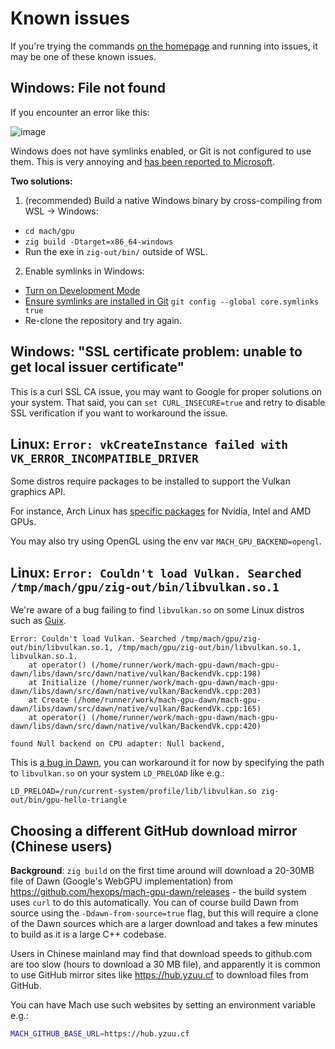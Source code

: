 # Known issues

If you're trying the commands [on the homepage](https://hexops.com/mach/) and running into issues, it may be one of these known issues.

## Windows: File not found

If you encounter an error like this:

![image](https://user-images.githubusercontent.com/3173176/160296281-0f68cfb9-65b0-4c0a-9623-2b2132f96a4b.png)

Windows does not have symlinks enabled, or Git is not configured to use them. This is very annoying and [has been reported to Microsoft](https://twitter.com/slimsag/status/1508114938933362688).

**Two solutions:**

1. (recommended) Build a native Windows binary by cross-compiling from WSL -> Windows:
  * `cd mach/gpu`
  * `zig build -Dtarget=x86_64-windows`
  * Run the exe in `zig-out/bin/` outside of WSL.
2. Enable symlinks in Windows:
  * [Turn on Development Mode](https://docs.microsoft.com/en-us/windows/apps/get-started/enable-your-device-for-development)
  * [Ensure symlinks are installed in Git](https://stackoverflow.com/a/59761201) `git config --global core.symlinks true`
  * Re-clone the repository and try again.

## Windows: "SSL certificate problem: unable to get local issuer certificate"

This is a curl SSL CA issue, you may want to Google for proper solutions on your system. That said, you can `set CURL_INSECURE=true` and retry to disable SSL verification if you want to workaround the issue.

## Linux: `Error: vkCreateInstance failed with VK_ERROR_INCOMPATIBLE_DRIVER`

Some distros require packages to be installed to support the Vulkan graphics API.

For instance, Arch Linux has [specific packages](https://wiki.archlinux.org/title/Vulkan#Installation) for Nvidia, Intel and AMD GPUs.

You may also try using OpenGL using the env var `MACH_GPU_BACKEND=opengl`.

## Linux: `Error: Couldn't load Vulkan. Searched /tmp/mach/gpu/zig-out/bin/libvulkan.so.1`

We're aware of a bug failing to find `libvulkan.so` on some Linux distros such as [Guix](https://guix.gnu.org/).

```
Error: Couldn't load Vulkan. Searched /tmp/mach/gpu/zig-out/bin/libvulkan.so.1, /tmp/mach/gpu/zig-out/bin/libvulkan.so.1, libvulkan.so.1.
    at operator() (/home/runner/work/mach-gpu-dawn/mach-gpu-dawn/libs/dawn/src/dawn/native/vulkan/BackendVk.cpp:198)
    at Initialize (/home/runner/work/mach-gpu-dawn/mach-gpu-dawn/libs/dawn/src/dawn/native/vulkan/BackendVk.cpp:203)
    at Create (/home/runner/work/mach-gpu-dawn/mach-gpu-dawn/libs/dawn/src/dawn/native/vulkan/BackendVk.cpp:165)
    at operator() (/home/runner/work/mach-gpu-dawn/mach-gpu-dawn/libs/dawn/src/dawn/native/vulkan/BackendVk.cpp:420)

found Null backend on CPU adapter: Null backend,
```

This is [a bug in Dawn](https://github.com/NixOS/nixpkgs/issues/150398), you can workaround it for now by specifying the path to `libvulkan.so` on your system `LD_PRELOAD` like e.g.:

```
LD_PRELOAD=/run/current-system/profile/lib/libvulkan.so zig-out/bin/gpu-hello-triangle
```

## Choosing a different GitHub download mirror (Chinese users)

**Background**: `zig build` on the first time around will download a 20-30MB file of Dawn (Google's WebGPU implementation) from https://github.com/hexops/mach-gpu-dawn/releases - the build system uses `curl` to do this automatically. You can of course build Dawn from source using the `-Ddawn-from-source=true` flag, but this will require a clone of the Dawn sources which are a larger download and takes a few minutes to build as it is a large C++ codebase.

Users in Chinese mainland may find that download speeds to github.com are too slow (hours to download a 30 MB file), and apparently it is common to use GitHub mirror sites like https://hub.yzuu.cf to download files from GitHub.

You can have Mach use such websites by setting an environment variable e.g.:

```sh
MACH_GITHUB_BASE_URL=https://hub.yzuu.cf
```
